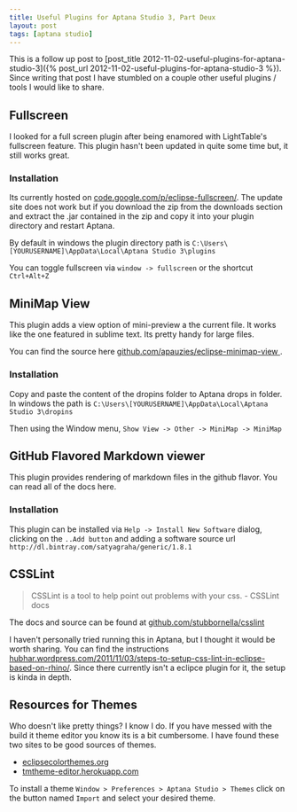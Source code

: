 ```yaml
---
title: Useful Plugins for Aptana Studio 3, Part Deux
layout: post
tags: [aptana studio]
---
```


This is a follow up post to [post_title 2012-11-02-useful-plugins-for-aptana-studio-3]({% post_url 2012-11-02-useful-plugins-for-aptana-studio-3 %}). Since writing that post I have
stumbled on a couple other useful plugins / tools I would like to share. 


## Fullscreen

I looked for a full screen plugin after being enamored with LightTable's fullscreen feature.
This plugin hasn't been updated in quite some time but, it still works great. 

### Installation

Its currently hosted on [code.google.com/p/eclipse-fullscreen/](https://code.google.com/p/eclipse-fullscreen/). The update site does not work but if you download the zip from
the downloads section and extract the .jar contained in the zip and copy it into your
plugin directory and restart Aptana. 

By default in windows the plugin directory path is `C:\Users\[YOURUSERNAME]\AppData\Local\Aptana Studio 3\plugins`

You can toggle fullscreen via `window -> fullscreen` or the shortcut `Ctrl+Alt+Z`

## MiniMap View

This plugin adds a view option of mini-preview a the current file. It works like 
the one featured in sublime text. Its pretty handy for large files.

You can find the source here [github.com/apauzies/eclipse-minimap-view ](https://github.com/apauzies/eclipse-minimap-view ).

### Installation

Copy and paste the content of the dropins folder to Aptana drops in folder. In windows
the path is `C:\Users\[YOURUSERNAME]\AppData\Local\Aptana Studio 3\dropins`

Then using the Window menu, `Show View -> Other -> MiniMap -> MiniMap`


## GitHub Flavored Markdown viewer

This plugin provides rendering of markdown files in the github flavor. You can read
all of the docs here.

### Installation 

This plugin can be installed via `Help -> Install New Software` dialog, clicking on the `..Add button`
and adding a software source url `http://dl.bintray.com/satyagraha/generic/1.8.1`

## CSSLint

> CSSLint is a tool to help point out problems with your css. - CSSLint docs

The docs and source can be found at [github.com/stubbornella/csslint](https://github.com/stubbornella/csslint) 

I haven't personally tried running this in Aptana, but I thought it would be worth 
sharing. You can find the instructions [hubhar.wordpress.com/2011/11/03/steps-to-setup-css-lint-in-eclipse-based-on-rhino/](http://hubhar.wordpress.com/2011/11/03/steps-to-setup-css-lint-in-eclipse-based-on-rhino/). Since there currently isn't a eclipce plugin for it, the setup is
kinda in depth. 

## Resources for Themes

Who doesn't like pretty things? I know I do. If you have messed with the build it theme editor 
you know its is a bit cumbersome. I have found these two sites to be good sources
of themes.

* [eclipsecolorthemes.org](http://eclipsecolorthemes.org)
* [tmtheme-editor.herokuapp.com](http://tmtheme-editor.herokuapp.com/)


To install a theme `Window > Preferences > Aptana Studio > Themes` click on the button named `Import` and select your desired theme.




